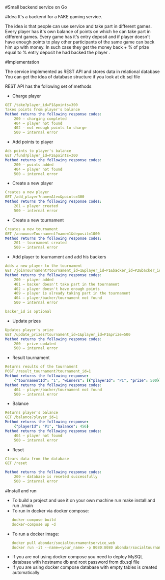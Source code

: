 #Small backend service on Go

#Idea
It's a backend for a FAKE gaming service.

The idea is that people can use service and take part in different games. Every player has it's own balance of points 
on which he can take part in different games. 
Every game has it's entry deposit and if player doesn't have enough points to play 
other participants of the same game can back him up with money. 
In such case they get the money back + % of prize equal to 
% entry deposit he had backed the player .


#Implementation

The service implemented as REST API and stores data in relational database
You can get the idea of database structure if you look at db.sql file

REST API has the following set of methods

- Charge player
```yaml
GET /take?player_id=P1&points=300
Takes points from player's balance
Method returns the following response codes:
    200 – charging completed
    404 – player not found
    402 - not enough points to charge
    500 – internal error

```

- Add points to player
```yaml
Ads points to player's balance
GET /fund?player_id=P2&points=300
Method returns the following response codes:
    200 – points added
    404 – player not found
    500 – internal error
```

- Create a new player
```yaml
Creates a new player
GET /add_player?name=Alex&points=300
Method returns the following response codes:
    201 – player created
    500 – internal error
```

- Create a new tournament
```yaml
Creates a new tournament
GET /announceTournament?name=1&deposit=1000
Method returns the following response codes:
    201 – tournament created
    500 – internal error
```

- Add player to tournament and add his backers 
```yaml
Adds a new player to the tournament
GET /joinTournament?tournament_id=1&player_id=P1&backer_id=P2&backer_id=P3
Method returns the following response codes:
    200 – player added 
    401 – backer doesn't take part in the tournament
    402 – player doesn't have enough points
    409 – player is already taking part in the tournament
    404 – player/backer/tournament not found
    500 – internal error

backer_id is optional
```

- Update prizes
```yaml
Updates player's prize
GET /update_prizes?tournament_id=1&player_id=P1&prize=500
Method returns the following response codes:
    200 – prize updated
    500 – internal error
```

- Result tournament
```yaml
Returns results of the tournament
POST /result_tournament?tournament_id=1
Method returns the following response:
    {"tournamentId": "1", "winners": [{"playerId": "P1", "prize": 500}]}
Method returns the following response codes:
    404 – player/backer/tournament not found
    500 – internal error
```

- Balance
```yaml
Returns player's balance
GET /balance?player_id=1
Method returns the following response:
    {"playerId": "P1", "balance": 456}
Method returns the following response codes:
    404 – player not found
    500 – internal error
```

- Reset
```yaml
Clears data from the database
GET /reset

Method returns the following response codes:
    200 – database is reseted successfully 
    500 – internal error
```

#Install and run

- To build a project and use it on your own machine run make install and run ./main
- To run in docker via docker compose:
```yaml
   docker-compose build 
   docker-compose up -d
```
- To run a docker image:
```yaml
   docker pull abondar/socialtournamentservice_web
   docker run -it --name=<your_name> -p 8080:8080 abondar/socialtournamentservice_web
```
- If you are not using docker compose you need to deploy MySQL database with hostname db and root password from db.sql file
- If you are using docker compose database with empty tables is created automatically